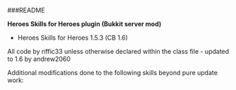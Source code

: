 ###README

**Heroes Skills for Heroes plugin  (Bukkit server mod)**

- Heroes Skills for Heroes 1.5.3 (CB 1.6)

All code by riffic33 unless otherwise declared within the class file - updated to 1.6 by andrew2060

Additional modifications done to the following skills beyond pure update work: